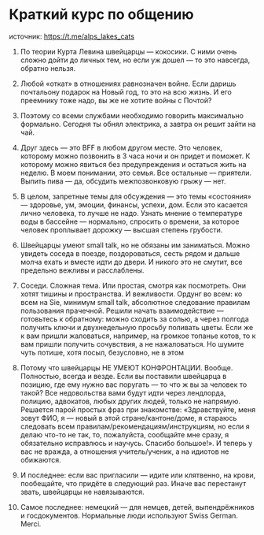 # Краткий курс по общению
источник: https://t.me/alps_lakes_cats

1) По теории Курта Левина швейцарцы — кокосики. С ними очень сложно дойти до личных тем, но если уж дошел — то это навсегда, обратно нельзя.

2) Любой «откат» в отношениях равнозначен войне. Если даришь почтальону подарок на Новый год, то это на всю жизнь. И его преемнику тоже надо, вы же не хотите войны с Почтой?

3) Поэтому со всеми службами необходимо говорить максимально формально. Сегодня ты обнял электрика, а завтра он решит зайти на чай.

4) Друг здесь — это BFF в любом другом месте. Это человек, которому можно позвонить в 3 часа ночи и он придет и поможет. К которому можно явиться без предупреждения и остаться жить на неделю. В моем понимании, это семья. Все остальные — приятели. Выпить пива — да, обсудить межпозвонковую грыжу — нет.
5) В целом, запретные темы для обсуждения — это темы «состояния» — здоровье, ум, эмоции, финансы, успехи, дом. Если это касается лично человека, то лучше не надо. Узнать мнение о температуре воды в бассейне — нормально, спросить о времени, за которое человек проплывает дорожку — высшая степень грубости.
6)  Швейцарцы умеют small talk, но не обязаны им заниматься. Можно увидеть соседа в поезде, поздороваться, сесть рядом и дальше молча ехать и вместе идти до двери. И никого это не смутит, все предельно вежливы и расслаблены.
7)  Соседи. Сложная тема. Или простая, смотря как посмотреть. Они хотят тишины и пространства. И вежливости. Ордунг во всем: ко всем на Sie, минимум small talk, абсолютное следование правилам пользования прачечной. Решили начать взаимодействие — готовьтесь к обратному: можно сходить за солью, а через полгода получить ключи и двухнедельную просьбу поливать цветы. Если же к вам пришли жаловаться, например, на громкое топанье котов, то к вам пришли получить сочувствия, а не нажаловаться. Но шумите чуть потише, хотя посыл, безусловно, не в этом
8)  Потому что швейцарцы НЕ УМЕЮТ КОНФРОНТАЦИИ. Вообще. Полностью, всегда и везде. Если вы поставили швейцарца в позицию, где ему нужно вас поругать — то что ж вы за человек то такой? Все недовольства вами будут идти через лендлорда, полицию, адвокатов, любых других людей, только не напрямую. Решается парой простых фраз при знакомстве: «Здравствуйте, меня зовут ФИО, я — новый в этой стране/кантоне/доме, я стараюсь следовать всем правилам/рекомендациям/инструкциям, но если я делаю что-то не так, то, пожалуйста, сообщайте мне сразу, я обязательно исправлюсь и научусь. Спасибо большое!». И теперь у вас не вражда, а отношения учитель/ученик, а на идиотов не обижаются.
9)  И последнее: если вас пригласили — идите или клятвенно, на крови, пообещайте, что придёте в следующий раз. Иначе вас перестанут звать, швейцарцы не навязываются.
10) Самое последнее: немецкий — для немцев, детей, выпендрёжников и госдокументов. Нормальные люди используют Swiss German. Merci.